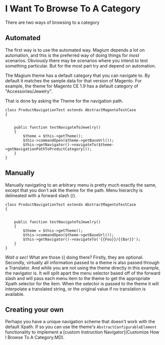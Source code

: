 # I Want To Browse To A Category

There are two ways of browsing to a category

## Automated

The first way is to use the automated way.  Magium depends a lot on automation, and this is the preferred way of doing things for *most* scenarios.  Obviously there may be scenarios where you intend to test something particular.  But for the most part try and depend on automation.

The Magium theme has a default category that you can navigate to.  By default it matches the sample data for that version of Magento.  For example, the theme for Magento CE 1.9 has a default category of "Accessories/Jewelry".

That is done by asking the Theme for the navigation path.

```
class ProductNavigationTest extends AbstractMagentoTestCase
{


    public function testNavigateToJewelry()
    {
        $theme = $this->getTheme();
        $this->commandOpen($theme->getBaseUrl());
        $this->getNavigator()->navigateTo($theme->getNavigationPathToProductCategory());
    }
}
```

## Manually

Manually navigating to an arbitrary menu is pretty much exactly the same, except that you don't ask the theme for the path.  Menu hierarchy is delineated with a forward slash (/).
```
class ProductNavigationTest extends AbstractMagentoTestCase
{


    public function testNavigateToJewelry()
    {
        $theme = $this->getTheme();
        $this->commandOpen($theme->getBaseUrl());
        $this->getNavigator()->navigateTo('{{Foo}}/{{Bar}}');
    }
}
```

*Wait a sec!*  What are those {{ doing there?  Firstly, they are optional.  Secondly, virtually all information passed to a theme is also passed through a Translator.  And while you are not using the theme directly in this example, the navigator is.  It will split apart the menu selector based off of the forward slash and will pass each menu item to the theme to get the appropriate Xpath selector for the item.  When the selector is passed to the theme it will interpolate a translated string, or the original value if no translation is available.

## Creating your own

Perhaps you have a unique navigation scheme that doesn't work with the default Xpath.  If so you can use the theme's `AbstractConfigurableElement` functionality to implement a [custom Instruction Navigator](Customize How I Browse To A Category.MD).